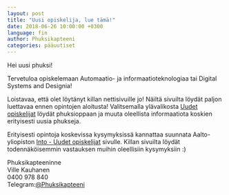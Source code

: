 ```yaml
---
layout: post
title: "Uusi opiskelija, lue tämä!"
date: 2018-06-26 10:00:00 +0300
language: fin
author: Phuksikapteeni
categories: pääuutiset 
---
```

Hei uusi phuksi!

Tervetuloa opiskelemaan Automaatio- ja informaatioteknologiaa tai Digital Systems and Designia!

Loistavaa, että olet löytänyt killan nettisivuille jo! Näiltä sivuilta löydät paljon luettavaa ennen opintojen aloitusta! Valitsemalla ylävalikosta [Uudet opiskelijat](https://old.as.fi/phuksit) löydät phuksioppaan ja muuta oleellista informaatiota koskien erityisesti uusia phukseja.

Erityisesti opintoja koskevissa kysymyksissä kannattaa suunnata Aalto-yliopiston [Into - Uudet opiskelijat](https://into.aalto.fi/display/fiuudet) sivulle. Killan sivuilta löydät todennäköisemmin vastauksen muihin oleellisiin kysymyksiin :)

Phuksikapteeninne<br>
Ville Kauhanen<br>
0400 978 840<br>
Telegram:[@Phuksikapteeni](https://t.me/Phuksikapteeni)
